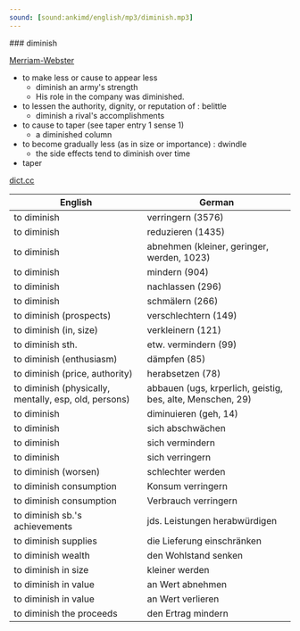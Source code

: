 ```yaml
---
sound: [sound:ankimd/english/mp3/diminish.mp3]
---
```


\### diminish

[Merriam-Webster](https://www.merriam-webster.com/dictionary/diminish)

- to make less or cause to appear less
    - diminish an army's strength
    - His role in the company was diminished.
- to lessen the authority, dignity, or reputation of : belittle
    - diminish a rival's accomplishments
- to cause to taper (see taper entry 1 sense 1)
    - a diminished column
- to become gradually less (as in size or importance) : dwindle
    - the side effects tend to diminish over time
- taper

[dict.cc](https://www.dict.cc/diminish)

| English        | German       |
| -------------- | ------------ |
| to diminish | verringern (3576) |
| to diminish | reduzieren (1435) |
| to diminish | abnehmen (kleiner, geringer, werden, 1023) |
| to diminish | mindern (904) |
| to diminish | nachlassen (296) |
| to diminish | schmälern (266) |
| to diminish (prospects) | verschlechtern (149) |
| to diminish (in, size) | verkleinern (121) |
| to diminish sth. | etw. vermindern (99) |
| to diminish (enthusiasm) | dämpfen (85) |
| to diminish (price, authority) | herabsetzen (78) |
| to diminish (physically, mentally, esp, old, persons) | abbauen (ugs, krperlich, geistig, bes, alte, Menschen, 29) |
| to diminish | diminuieren (geh, 14) |
| to diminish | sich abschwächen |
| to diminish | sich vermindern |
| to diminish | sich verringern |
| to diminish (worsen) | schlechter werden |
| to diminish consumption | Konsum verringern |
| to diminish consumption | Verbrauch verringern |
| to diminish sb.'s achievements | jds. Leistungen herabwürdigen |
| to diminish supplies | die Lieferung einschränken |
| to diminish wealth | den Wohlstand senken |
| to diminish in size | kleiner werden |
| to diminish in value | an Wert abnehmen |
| to diminish in value | an Wert verlieren |
| to diminish the proceeds | den Ertrag mindern |
